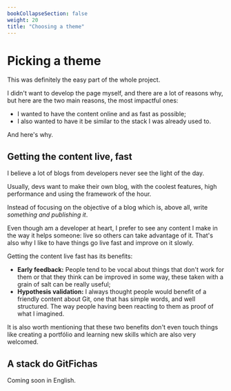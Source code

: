 ```yaml
---
bookCollapseSection: false
weight: 20
title: "Choosing a theme"
---
```


# Picking a theme

This was definitely the easy part of the whole project.

I didn't want to develop the page myself, and there are a lot of reasons why, but here are the two main reasons, the most impactful ones:

- I wanted to have the content online and as fast as possible;
- I also wanted to have it be similar to the stack I was already used to.

And here's why.

## Getting the content live, fast

I believe a lot of blogs from developers never see the light of the day.

Usually, devs want to make their own blog, with the coolest features, high performance and using the framework of the hour.

Instead of focusing on the objective of a blog which is, above all, write *something and publishing it*.

Even though am a developer at heart, I prefer to see any content I make in the way it helps someone: live so others can take advantage of it. That's also why I like to have things go live fast and improve on it slowly.

Getting the content live fast has its benefits:

- **Early feedback:** People tend to be vocal about things that don't work for them or that they think can be improved in some way, these taken with a grain of salt can be really useful;
- **Hypothesis validation:** I always thought people would benefit of a friendly content about Git, one that has simple words, and well structured. The way people having been reacting to them as proof of what I imagined.

It is also worth mentioning that these two benefits don't even touch things like creating a portfólio and learning new skills which are also very welcomed.

## A stack do GitFichas

Coming soon in English.
